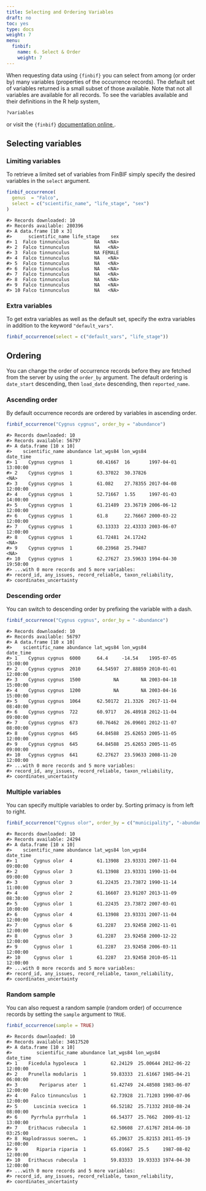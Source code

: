 ```yaml
---
title: Selecting and Ordering Variables
draft: no
toc: yes
type: docs
weight: 7
menu:
  finbif:
    name: 6. Select & Order
    weight: 7
---
```




When requesting data using `{finbif}` you can select from among (or order by)
many variables (properties of the occurrence records). The default set of
variables returned is a small subset of those available. Note that not all
variables are available for all records. To see the variables available and
their definitions in the R help system,

```r
?variables
```
or visit the `{finbif}` [documentation online
](https://luomus.github.io/finbif/reference/variables.html).

## Selecting variables
### Limiting variables
To retrieve a limited set of variables from FinBIF simply specify the desired
variables in the `select` argument.

```r
finbif_occurrence(
  genus  = "Falco",
  select = c("scientific_name", "life_stage", "sex")
)
```

```{.language-r}
#> Records downloaded: 10
#> Records available: 280396
#> A data.frame [10 x 3]
#>      scientific_name life_stage    sex
#> 1  Falco tinnunculus         NA   <NA>
#> 2  Falco tinnunculus         NA   <NA>
#> 3  Falco tinnunculus         NA FEMALE
#> 4  Falco tinnunculus         NA   <NA>
#> 5  Falco tinnunculus         NA   <NA>
#> 6  Falco tinnunculus         NA   <NA>
#> 7  Falco tinnunculus         NA   <NA>
#> 8  Falco tinnunculus         NA   <NA>
#> 9  Falco tinnunculus         NA   <NA>
#> 10 Falco tinnunculus         NA   <NA>
```

### Extra variables
To get extra variables as well as the default set, specify the extra variables
in addition to the keyword `"default_vars"`.

```r
finbif_occurrence(select = c("default_vars", "life_stage"))
```

## Ordering
You can change the order of occurrence records before they are fetched from the
server by using the `order_by` argument. The default ordering is `date_start`
descending, then `load_date` descending, then `reported_name`.

### Ascending order
By default occurrence records are ordered by variables in ascending order.

```r
finbif_occurrence("Cygnus cygnus", order_by = "abundance")
```

```{.language-r}
#> Records downloaded: 10
#> Records available: 56797
#> A data.frame [10 x 10]
#>    scientific_name abundance lat_wgs84 lon_wgs84           date_time
#> 1    Cygnus cygnus  1         60.41667  16       1997-04-01 13:00:00
#> 2    Cygnus cygnus  1         63.37022  30.37826                <NA>
#> 3    Cygnus cygnus  1         61.082    27.78355 2017-04-08 12:00:00
#> 4    Cygnus cygnus  1         52.71667  1.55     1997-01-03 14:00:00
#> 5    Cygnus cygnus  1         61.21489  23.36719 2006-06-12 12:00:00
#> 6    Cygnus cygnus  1         61.8      22.76667 2000-03-22 12:00:00
#> 7    Cygnus cygnus  1         63.13333  22.43333 2003-06-07 12:00:00
#> 8    Cygnus cygnus  1         61.72481  24.17242                <NA>
#> 9    Cygnus cygnus  1         60.23968  25.79487                <NA>
#> 10   Cygnus cygnus  1         62.27627  23.59633 1994-04-30 19:50:00
#> ...with 0 more records and 5 more variables:
#> record_id, any_issues, record_reliable, taxon_reliability,
#> coordinates_uncertainty
```

### Descending order
You can switch to descending order by prefixing the variable with a dash.

```r
finbif_occurrence("Cygnus cygnus", order_by = "-abundance")
```

```{.language-r}
#> Records downloaded: 10
#> Records available: 56797
#> A data.frame [10 x 10]
#>    scientific_name abundance lat_wgs84 lon_wgs84           date_time
#> 1    Cygnus cygnus  6000      64.4     -14.54    1995-07-05 15:00:00
#> 2    Cygnus cygnus  2010      64.54597  27.88859 2010-01-01 12:00:00
#> 3    Cygnus cygnus  1500            NA        NA 2003-04-18 15:00:00
#> 4    Cygnus cygnus  1200            NA        NA 2003-04-16 15:00:00
#> 5    Cygnus cygnus  1064      62.50172  21.3326  2017-11-04 08:40:00
#> 6    Cygnus cygnus  722       60.9717   26.48918 2012-11-04 09:00:00
#> 7    Cygnus cygnus  673       60.76462  26.09601 2012-11-07 08:00:00
#> 8    Cygnus cygnus  645       64.84588  25.62653 2005-11-05 12:00:00
#> 9    Cygnus cygnus  645       64.84588  25.62653 2005-11-05 09:00:00
#> 10   Cygnus cygnus  641       62.27627  23.59633 2008-11-20 12:00:00
#> ...with 0 more records and 5 more variables:
#> record_id, any_issues, record_reliable, taxon_reliability,
#> coordinates_uncertainty
```

### Multiple variables
You can specify multiple variables to order by. Sorting primacy is from left to
right.

```r
finbif_occurrence("Cygnus olor", order_by = c("municipality", "-abundance"))
```

```{.language-r}
#> Records downloaded: 10
#> Records available: 24294
#> A data.frame [10 x 10]
#>    scientific_name abundance lat_wgs84 lon_wgs84           date_time
#> 1      Cygnus olor  4         61.13908  23.93331 2007-11-04 09:00:00
#> 2      Cygnus olor  3         61.13908  23.93331 1990-11-04 09:00:00
#> 3      Cygnus olor  3         61.22435  23.73872 1990-11-14 11:00:00
#> 4      Cygnus olor  2         61.16607  23.91207 2013-11-09 08:30:00
#> 5      Cygnus olor  1         61.22435  23.73872 2007-03-01 10:00:00
#> 6      Cygnus olor  4         61.13908  23.93331 2007-11-04 12:00:00
#> 7      Cygnus olor  6         61.2287   23.92458 2002-11-01 12:00:00
#> 8      Cygnus olor  3         61.2287   23.92458 2000-12-22 12:00:00
#> 9      Cygnus olor  1         61.2287   23.92458 2006-03-11 12:00:00
#> 10     Cygnus olor  1         61.2287   23.92458 2010-05-11 12:00:00
#> ...with 0 more records and 5 more variables:
#> record_id, any_issues, record_reliable, taxon_reliability,
#> coordinates_uncertainty
```

### Random sample
You can also request a random sample (random order) of occurrence records by
setting the `sample` argument to `TRUE`.

```r
finbif_occurrence(sample = TRUE)
```

```{.language-r}
#> Records downloaded: 10
#> Records available: 34617520
#> A data.frame [10 x 10]
#>         scientific_name abundance lat_wgs84 lon_wgs84           date_time
#> 1    Ficedula hypoleuca  1         62.24129  25.00644 2012-06-22 12:00:00
#> 2    Prunella modularis  1         59.83333  21.61667 1985-04-21 06:00:00
#> 3        Periparus ater  1         61.42749  24.48508 1983-06-07 12:00:00
#> 4     Falco tinnunculus  1         62.73928  21.71203 1990-07-06 12:00:00
#> 5      Luscinia svecica  1         66.52182  25.71332 2010-08-24 08:00:00
#> 6     Pyrrhula pyrrhula  1         66.54377  25.7662  2009-01-12 13:00:00
#> 7    Erithacus rubecula  1         62.50608  27.61767 2014-06-10 03:25:00
#> 8  Haplodrassus soeren…  1         65.20637  25.82153 2011-05-19 12:00:00
#> 9       Riparia riparia  1         65.01667  25.5     1987-08-02 12:00:00
#> 10   Erithacus rubecula  1         59.83333  19.93333 1974-04-30 12:00:00
#> ...with 0 more records and 5 more variables:
#> record_id, any_issues, record_reliable, taxon_reliability,
#> coordinates_uncertainty
```
